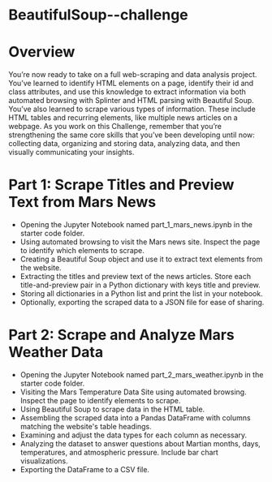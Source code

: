 # BeautifulSoup--challenge

# Overview

You’re now ready to take on a full web-scraping and data analysis project. You’ve learned to identify HTML elements on a page, identify their id and class attributes, and use this knowledge to extract information via both automated browsing with Splinter and HTML parsing with Beautiful Soup. You’ve also learned to scrape various types of information. These include HTML tables and recurring elements, like multiple news articles on a webpage.
As you work on this Challenge, remember that you’re strengthening the same core skills that you’ve been developing until now: collecting data, organizing and storing data, analyzing data, and then visually communicating your insights.

# Part 1: Scrape Titles and Preview Text from Mars News

- Opening the Jupyter Notebook named part_1_mars_news.ipynb in the starter code folder.
- Using automated browsing to visit the Mars news site. Inspect the page to identify which elements to scrape.
- Creating a Beautiful Soup object and use it to extract text elements from the website.
- Extracting the titles and preview text of the news articles. Store each title-and-preview pair in a Python dictionary with keys title and preview.
- Storing all dictionaries in a Python list and print the list in your notebook.
- Optionally, exporting the scraped data to a JSON file for ease of sharing.

# Part 2: Scrape and Analyze Mars Weather Data

- Opening the Jupyter Notebook named part_2_mars_weather.ipynb in the starter code folder.
- Visiting the Mars Temperature Data Site using automated browsing. Inspect the page to identify elements to scrape.
- Using Beautiful Soup to scrape data in the HTML table.
- Assembling the scraped data into a Pandas DataFrame with columns matching the website's table headings.
- Examining and adjust the data types for each column as necessary.
- Analyzing the dataset to answer questions about Martian months, days, temperatures, and atmospheric pressure. Include bar chart visualizations.
- Exporting the DataFrame to a CSV file.
